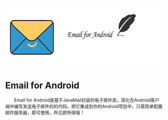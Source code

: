 <img src="https://github.com/mailhu/email/blob/master/image/title.png"  height="200" width="600">

# Email for Android
&emsp;&emsp;Email for Android是基于JavaMail封装的电子邮件库，简化在Android客户端中编写发送电子邮件的的代码。把它集成到你的Android项目中，只需简单配置邮件服务器，即可使用，所见即所得哦！
